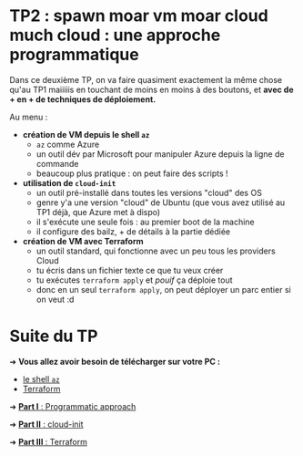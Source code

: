 # TP2 : spawn moar vm moar cloud much cloud : une approche programmatique

Dans ce deuxième TP, on va faire quasiment exactement la même chose qu'au TP1 maiiiiis en touchant de moins en moins à des boutons, et **avec de + en + de techniques de déploiement.**

Au menu :

- **création de VM depuis le shell `az`**
  - `az` comme Azure
  - un outil dév par Microsoft pour manipuler Azure depuis la ligne de commande
  - beaucoup plus pratique : on peut faire des scripts !
- **utilisation de `cloud-init`**
  - un outil pré-installé dans toutes les versions "cloud" des OS
  - genre y'a une version "cloud" de Ubuntu (que vous avez utilisé au TP1 déjà, que Azure met à dispo)
  - il s'exécute une seule fois : au premier boot de la machine
  - il configure des bailz, + de détails à la partie dédiée
- **création de VM avec Terraform**
  - un outil standard, qui fonctionne avec un peu tous les providers Cloud
  - tu écris dans un fichier texte ce que tu veux créer
  - tu exécutes `terraform apply` et *pouif* ça déploie tout
  - donc en un seul `terraform apply`, on peut déployer un parc entier si on veut :d


# Suite du TP

➜ **Vous allez avoir besoin de télécharger sur votre PC :**

- [le shell `az`](https://learn.microsoft.com/fr-fr/cli/azure/install-azure-cli)
- [Terraform](https://developer.hashicorp.com/terraform/tutorials/aws-get-started/install-cli)

➜ [**Part I** : Programmatic approach](part1.md)

➜ [**Part II** : cloud-init](part2.md)

➜ [**Part III** : Terraform](part3.md)
